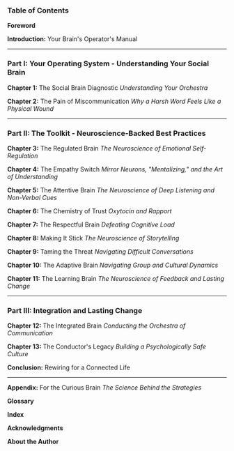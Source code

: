 ### **Table of Contents**

**Foreword**

**Introduction:** Your Brain's Operator's Manual

---

### **Part I: Your Operating System - Understanding Your Social Brain**

**Chapter 1:** The Social Brain Diagnostic
*Understanding Your Orchestra*

**Chapter 2:** The Pain of Miscommunication
*Why a Harsh Word Feels Like a Physical Wound*

---

### **Part II: The Toolkit - Neuroscience-Backed Best Practices**

**Chapter 3:** The Regulated Brain
*The Neuroscience of Emotional Self-Regulation*

**Chapter 4:** The Empathy Switch
*Mirror Neurons, "Mentalizing," and the Art of Understanding*

**Chapter 5:** The Attentive Brain
*The Neuroscience of Deep Listening and Non-Verbal Cues*

**Chapter 6:** The Chemistry of Trust
*Oxytocin and Rapport*

**Chapter 7:** The Respectful Brain
*Defeating Cognitive Load*

**Chapter 8:** Making It Stick
*The Neuroscience of Storytelling*

**Chapter 9:** Taming the Threat
*Navigating Difficult Conversations*

**Chapter 10:** The Adaptive Brain
*Navigating Group and Cultural Dynamics*

**Chapter 11:** The Learning Brain
*The Neuroscience of Feedback and Lasting Change*

---

### **Part III: Integration and Lasting Change**

**Chapter 12:** The Integrated Brain
*Conducting the Orchestra of Communication*

**Chapter 13:** The Conductor's Legacy
*Building a Psychologically Safe Culture*

**Conclusion:** Rewiring for a Connected Life

---

**Appendix:** For the Curious Brain
*The Science Behind the Strategies*

**Glossary**

**Index**

**Acknowledgments**

**About the Author**
      